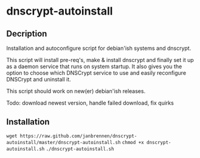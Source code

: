 dnscrypt-autoinstall
====================

## Decription
Installation and autoconfigure script for debian'ish systems and dnscrypt.

This script will install pre-req's, make & install dnscrypt and finally set it up
as a daemon service that runs on system startup. It also gives you the option to
choose which DNSCrypt service to use and easily reconfigure DNSCrypt and uninstall it.

This script should work on new(er) debian'ish releases.

Todo: download newest version, handle failed download, fix quirks

## Installation
`wget https://raw.github.com/janbrennen/dnscrypt-autoinstall/master/dnscrypt-autoinstall.sh`
`chmod +x dnscrypt-autoinstall.sh`
`./dnscrypt-autoinstall.sh`
